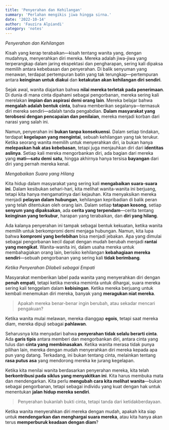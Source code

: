 ```yaml
---
title: 'Penyerahan dan Kehilangan'
summary: 'Perlahan mengikis jiwa hingga sirna.'
date: '2022-10-14'
author: 'Fauzira Alpiandi'
category: 'notes'
---
```


*Penyerahan dan Kehilangan*

Kisah yang kerap terabaikan—kisah tentang wanita yang, dengan mudahnya, menyerahkan diri mereka. Mereka adalah jiwa-jiwa yang terperangkap dalam jaring ekspektasi dan pengharapan, sering kali dipaksa memilih antara kebebasan dan penyerahan. Di balik senyuman yang menawan, terdapat pertempuran batin yang tak terungkap—pertempuran antara **keinginan untuk diakui** dan **ketakutan akan kehilangan diri sendiri**.

Sejak awal, wanita diajarkan bahwa **nilai mereka terletak pada penerimaan**. Di dunia di mana cinta dipahami sebagai pengorbanan, mereka sering kali merelakan **impian dan aspirasi demi orang lain**. Mereka belajar bahwa **mengalah adalah bentuk cinta**, bahwa memberikan segalanya—termasuk diri mereka sendiri—adalah tanda pengabdian. **Dalam masyarakat yang terobsesi dengan pencapaian dan penilaian**, mereka menjadi korban dari narasi yang salah ini.

Namun, penyerahan ini **bukan tanpa konsekuensi**. Dalam setiap tindakan, terdapat **kegelapan yang mengintai**, sebuah kehilangan yang tak terukur. Ketika seorang wanita memilih untuk menyerahkan diri, ia bukan hanya **melepaskan hak atas kebebasan**, tetapi juga menjauhkan diri dari **identitas aslinya**. Setiap kali mereka mengorbankan diri, ada bagian dari mereka yang **mati—satu demi satu**, hingga akhirnya hanya tersisa **bayangan** dari diri yang pernah mereka kenal.

*Mengabaikan Suara yang Hilang*

Kita hidup dalam masyarakat yang sering kali **mengabaikan suara-suara ini**. Dalam kesibukan sehari-hari, kita melihat wanita-wanita ini berjuang, tetapi kita hanya mengamatinya dari kejauhan. Kita menyaksikan mereka menjadi **pelayan dalam hubungan**, kehilangan kepribadian di balik peran yang telah ditentukan oleh orang lain. Dalam setiap **tatapan kosong**, setiap **senyum yang dipaksakan**, ada **cerita yang terpendam**—cerita tentang **keinginan yang terkubur**, harapan yang terabaikan, dan **diri yang hilang**.

Ada kalanya penyerahan ini tampak sebagai bentuk kekuatan, ketika wanita memilih untuk berkompromi demi menjaga hubungan. Namun, kita lupa bahwa **kompromi yang berlebihan** bisa menjadi jebakan. Apa yang dimulai sebagai pengorbanan kecil dapat dengan mudah berubah menjadi **rantai yang mengikat**. Wanita-wanita ini, dalam usaha mereka untuk membahagiakan orang lain, berisiko kehilangan **kebahagiaan mereka sendiri**—sebuah pengorbanan yang sering kali **tidak berimbang**.

*Ketika Penyerahan Dilabeli sebagai Empati*

Masyarakat memberikan label pada wanita yang menyerahkan diri dengan **penuh empati**, tetapi ketika mereka meminta untuk dihargai, suara mereka sering kali tenggelam dalam **kebisingan**. Ketika mereka berjuang untuk kembali menemukan diri mereka, banyak yang **meragukan niat mereka**.

> Apakah mereka benar-benar ingin berubah, atau sekadar mencari pengakuan?

Ketika wanita mulai melawan, mereka dianggap **egois**, tetapi saat mereka diam, mereka dipuji sebagai **pahlawan**.

Seharusnya kita menyadari bahwa **penyerahan tidak selalu berarti cinta**. Ada **garis tipis** antara memberi dan mengorbankan diri, antara cinta yang tulus dan **cinta yang membinasakan**. Ketika wanita merasa tidak punya pilihan lain, mereka dengan mudah menyerahkan diri mereka kepada apa pun yang datang. Terkadang, ini bukan tentang cinta, melainkan tentang **rasa putus asa** yang mendorong mereka ke jurang kegelapan.

Ketika kita menilai wanita berdasarkan penyerahan mereka, kita telah **berkontribusi pada siklus yang menyakitkan ini**. Kita harus membuka mata dan mendengarkan. Kita perlu **mengubah cara kita melihat wanita**—bukan sebagai pengorbanan, tetapi sebagai individu yang kuat dengan hak untuk menentukan **jalan hidup mereka sendiri**.

> Penyerahan bukanlah bukti cinta, tetapi tanda dari ketidakberdayaan.

Ketika wanita menyerahkan diri mereka dengan mudah, apakah kita siap untuk **mendengarkan dan menghargai suara mereka**, atau kita hanya akan terus **memperburuk keadaan dengan diam**?
